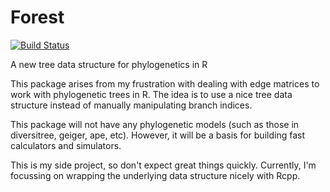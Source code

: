 # Forest

[![Build Status](https://travis-ci.org/richfitz/forest.png?branch=master)](https://travis-ci.org/richfitz/forest)

A new tree data structure for phylogenetics in R

This package arises from my frustration with dealing with edge
matrices to work with phylogenetic trees in R.  The idea is to use a
nice tree data structure instead of manually manipulating branch
indices.

This package will not have any phylogenetic models (such as those in
diversitree, geiger, ape, etc).  However, it will be a basis for
building fast calculators and simulators.

This is my side project, so don't expect great things quickly.
Currently, I'm focussing on wrapping the underlying data structure
nicely with Rcpp.

